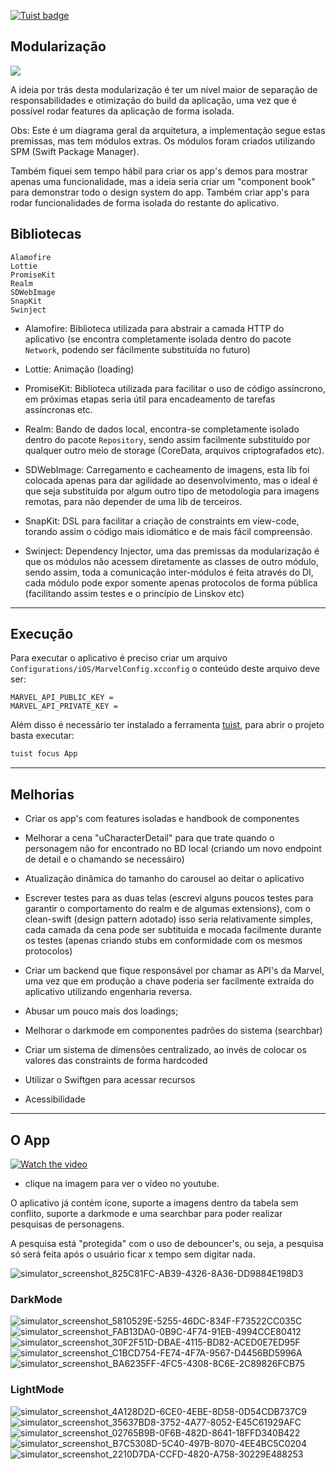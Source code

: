[![Tuist badge](https://img.shields.io/badge/Powered%20by-Tuist-blue)](https://tuist.io)


## Modularização
[![](https://mermaid.ink/img/eyJjb2RlIjoiZ3JhcGggVEQ7XG5cbkFbW0FwcF1dO1xuQltBcHBDb3JlXTtcbkNbQXBwQ29yZVVJXTtcbkRbRmVhdHVyZV07XG5IW1tVSURlbW9dXTtcbkpbW0ZlYXR1cmVEZW1vXV07XG5LW05ldHdvcmtdO1xuTFtSZXBvc2l0b3J5XTtcblxuQi0tPkM7XG5DLS0-RDtcbkQtLT5BO1xuQy0tPkg7XG5ELS0-SjtcbkwtLT5EO1xuSy0tPkw7XG5CLS0-SztcbiIsIm1lcm1haWQiOnt9LCJ1cGRhdGVFZGl0b3IiOmZhbHNlfQ)](https://mermaid-js.github.io/mermaid-live-editor/#/edit/eyJjb2RlIjoiZ3JhcGggVEQ7XG5cbkFbW0FwcF1dO1xuQltBcHBDb3JlXTtcbkNbQXBwQ29yZVVJXTtcbkRbRmVhdHVyZV07XG5IW1tVSURlbW9dXTtcbkpbW0ZlYXR1cmVEZW1vXV07XG5LW05ldHdvcmtdO1xuTFtSZXBvc2l0b3J5XTtcblxuQi0tPkM7XG5DLS0-RDtcbkQtLT5BO1xuQy0tPkg7XG5ELS0-SjtcbkwtLT5EO1xuSy0tPkw7XG5CLS0-SztcbiIsIm1lcm1haWQiOnt9LCJ1cGRhdGVFZGl0b3IiOmZhbHNlfQ)


A ideia por trás desta modularização é ter um nível maior de separação de responsabilidades e otimização do build da aplicação, uma vez que é possível rodar features da aplicação de forma isolada.

Obs: Este é um diagrama geral da arquitetura, a implementação segue estas premissas, mas tem módulos extras. Os módulos foram criados utilizando SPM (Swift Package Manager).

Também fiquei sem tempo hábil para criar os app's demos para mostrar apenas uma funcionalidade, mas a ideia seria criar um "component book" para demonstrar todo o design system do app. Também criar app's para rodar funcionalidades de forma isolada do restante do aplicativo.

## Bibliotecas

```
Alamofire
Lottie
PromiseKit
Realm
SDWebImage
SnapKit
Swinject
```

* Alamofire: Biblioteca utilizada para abstrair a camada HTTP do aplicativo (se encontra completamente isolada dentro do pacote `Network`, podendo ser fácilmente substituída no futuro)

* Lottie: Animação (loading)

* PromiseKit: Biblioteca utilizada para facilitar o uso de código assíncrono, em próximas etapas seria útil para encadeamento de tarefas assíncronas etc.

* Realm: Bando de dados local, encontra-se completamente isolado dentro do pacote `Repository`, sendo assim facilmente substituído por qualquer outro meio de storage (CoreData, arquivos criptografados etc).

* SDWebImage: Carregamento e cacheamento de imagens, esta lib foi colocada apenas para dar agilidade ao desenvolvimento, mas o ideal é que seja substituída por algum outro tipo de metodologia para imagens remotas, para não depender de uma lib de terceiros.

* SnapKit: DSL para facilitar a criação de constraints em view-code, torando assim o código mais idiomático e de mais fácil compreensão.

* Swinject: Dependency Injector, uma das premissas da modularização é que os módulos não acessem diretamente as classes de outro módulo, sendo assim, toda a comunicação inter-módulos é feita através do DI, cada módulo pode expor somente apenas protocolos de forma pública (facilitando assim testes e o princípio de Linskov etc)

--------------


## Execução

Para executar o aplicativo é preciso criar um arquivo `Configurations/iOS/MarvelConfig.xcconfig` o conteúdo deste arquivo deve ser:

```
MARVEL_API_PUBLIC_KEY =
MARVEL_API_PRIVATE_KEY =
```

Além disso é necessário ter instalado a ferramenta [tuist](https://tuist.io/), para abrir o projeto basta executar:

```bash
tuist focus App
```

-------------

## Melhorias

* Criar os app's com features isoladas e handbook de componentes

* Melhorar a cena "uCharacterDetail" para que trate quando o personagem não for encontrado no BD local (criando um novo endpoint de detail e o chamando se necessáiro)

* Atualização dinâmica do tamanho do carousel ao deitar o aplicativo

* Escrever testes para as duas telas (escrevi alguns poucos testes para garantir o comportamento do realm e de algumas extensions), com o clean-swift (design pattern adotado) isso seria relativamente simples, cada camada da cena pode ser subtituída e mocada facilmente durante os testes (apenas criando stubs em conformidade com os mesmos protocolos)

* Criar um backend que fique responsável por chamar as API's da Marvel, uma vez que em produção a chave poderia ser facilmente extraída do aplicativo utilizando engenharia reversa.

* Abusar um pouco mais dos loadings;

* Melhorar o darkmode em componentes padrões do sistema (searchbar)

* Criar um sistema de dimensões centralizado, ao invés de colocar os valores das constraints de forma hardcoded 

* Utilizar o Swiftgen para acessar recursos

* Acessibilidade

------------

## O App

[![Watch the video](https://img.youtube.com/vi/eacoiOoAMvk/0.jpg)](https://youtu.be/eacoiOoAMvk)

* clique na imagem para ver o vídeo no youtube.

O aplicativo já contém ícone, suporte a imagens dentro da tabela sem conflito, suporte a darkmode e uma searchbar para poder realizar pesquisas de personagens.

A pesquisa está "protegida" com o uso de debouncer's, ou seja, a pesquisa só será feita após o usuário ficar x tempo sem digitar nada.


![simulator_screenshot_825C81FC-AB39-4326-8A36-DD9884E198D3](https://user-images.githubusercontent.com/7849484/119412597-88d0e180-bcc2-11eb-9c74-ae51d44e8bbf.png)



### DarkMode

![simulator_screenshot_5810529E-5255-46DC-834F-F73522CC035C](https://user-images.githubusercontent.com/7849484/119412437-414a5580-bcc2-11eb-9bb9-489771ce6dc3.png)
![simulator_screenshot_FAB13DA0-0B9C-4F74-91EB-4994CCE80412](https://user-images.githubusercontent.com/7849484/119412454-48716380-bcc2-11eb-9b95-03b483f88e52.png)
![simulator_screenshot_30F2F51D-DBAE-4115-BD82-ACED0E7ED95F](https://user-images.githubusercontent.com/7849484/119412467-4f987180-bcc2-11eb-9122-b4f771077603.png)
![simulator_screenshot_C1BCD754-FE74-4F7A-9567-D4456BD5996A](https://user-images.githubusercontent.com/7849484/119412480-58894300-bcc2-11eb-9f07-8e020967096f.png)
![simulator_screenshot_BA6235FF-4FC5-4308-8C6E-2C89826FCB75](https://user-images.githubusercontent.com/7849484/119412511-663ec880-bcc2-11eb-95d2-f5d267b7f64c.png)

### LightMode

![simulator_screenshot_4A128D2D-6CE0-4EBE-8D58-0D54CDB737C9](https://user-images.githubusercontent.com/7849484/119412654-9edea200-bcc2-11eb-9258-0e297f245e8a.png)
![simulator_screenshot_35637BD8-3752-4A77-8052-E45C61929AFC](https://user-images.githubusercontent.com/7849484/119412707-b0c04500-bcc2-11eb-98be-cc887764cd56.png)
![simulator_screenshot_02765B9B-0F6B-482D-8641-18FFD340B422](https://user-images.githubusercontent.com/7849484/119412682-a7cf7380-bcc2-11eb-8410-9a938e4c974d.png)
![simulator_screenshot_B7C5308D-5C40-497B-8070-4EE4BC5C0204](https://user-images.githubusercontent.com/7849484/119412740-bfa6f780-bcc2-11eb-86e6-da38a44f312a.png)
![simulator_screenshot_2210D7DA-CCFD-4820-A758-30229E488253](https://user-images.githubusercontent.com/7849484/119412754-c6ce0580-bcc2-11eb-9665-49d0421d1b5b.png)

